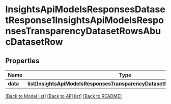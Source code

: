 # InsightsApiModelsResponsesDatasetResponse1InsightsApiModelsResponsesTransparencyDatasetRowsAbucDatasetRow

## Properties
Name | Type | Description | Notes
------------ | ------------- | ------------- | -------------
**data** | [**list[InsightsApiModelsResponsesTransparencyDatasetRowsAbucDatasetRow]**](InsightsApiModelsResponsesTransparencyDatasetRowsAbucDatasetRow.md) |  | [optional] 

[[Back to Model list]](../README.md#documentation-for-models) [[Back to API list]](../README.md#documentation-for-api-endpoints) [[Back to README]](../README.md)

